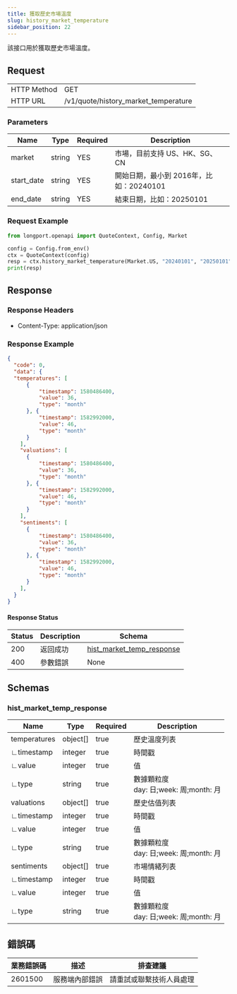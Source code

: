 ```yaml
---
title: 獲取歷史市場溫度
slug: history_market_temperature 
sidebar_position: 22
---
```


該接口用於獲取歷史市場溫度。

<SDKLinks module="quote" klass="QuoteContext" method="history_market_temperature" />

## Request

<table className="http-basic">
<tbody>
<tr><td className="http-basic-key">HTTP Method</td><td>GET</td></tr>
<tr><td className="http-basic-key">HTTP URL</td><td>/v1/quote/history_market_temperature</td></tr>
</tbody>
</table>

### Parameters

| Name     | Type   | Required | Description                      |
| -------- | ------ | -------- | -------------------------------- |
| market   | string | YES      | 市場，目前支持 US、HK、SG、CN        |
| start_date |string|YES|開始日期，最小到 2016年，比如：20240101|
| end_date |string|YES|結束日期，比如：20250101|

### Request Example

```python
from longport.openapi import QuoteContext, Config, Market

config = Config.from_env()
ctx = QuoteContext(config)
resp = ctx.history_market_temperature(Market.US, "20240101", "20250101")
print(resp)
```

## Response

### Response Headers

- Content-Type: application/json

### Response Example

```json
{
  "code": 0,
  "data": {
  "temperatures": [
      {
          "timestamp": 1580486400,
          "value": 36,
          "type": "month"
      }, {
          "timestamp": 1582992000,
          "value": 46,
          "type": "month"
      }
    ],
    "valuations": [
      {
          "timestamp": 1580486400,
          "value": 36,
          "type": "month"
      }, {
          "timestamp": 1582992000,
          "value": 46,
          "type": "month"
      }
    ],
    "sentiments": [
      {
          "timestamp": 1580486400,
          "value": 36,
          "type": "month"
      }, {
          "timestamp": 1582992000,
          "value": 46,
          "type": "month"
      }
    ],     
  }
}
```

#### Response Status

| Status | Description | Schema                                      |
| ------ | ----------- | ------------------------------------------- |
| 200    | 返回成功    | [hist_market_temp_response](#hist_market_temp_rsp) |
| 400    | 參數錯誤    | None                                        |

<aside className="success">
</aside>

## Schemas

### hist_market_temp_response

<a id="hist_market_temp_rsp"></a>

| Name         | Type     | Required| Description                                                |
| ------------ | -------- | --------| ---------------------------------------------------------- |
| temperatures    | object[]   | true  | 歷史溫度列表                                                 |
| ∟timestamp  | integer    | true   | 時間戳                                                      |
| ∟value      | integer    | true   | 值                                                         |
| ∟type       | string   | true | 數據顆粒度 <br />day: 日;week: 周;month: 月                   |
| valuations      | object[]   | true  | 歷史估值列表                                                 |
| ∟timestamp  | integer    | true   | 時間戳                                                      |
| ∟value      | integer    | true   | 值                                                         |
| ∟type       | string   | true | 數據顆粒度 <br />day: 日;week: 周;month: 月                   |
| sentiments      | object[]  | true   | 市場情緒列表                                                 |
| ∟timestamp  | integer   | true    | 時間戳                                                      |
| ∟value      | integer    | true    | 值                                                         |
| ∟type       | string   | true | 數據顆粒度 <br />day: 日;week: 周;month: 月                   |



## 錯誤碼

| 業務錯誤碼 | 描述           | 排查建議                 |
| ---------- | -------------- | ------------------------ |
| 2601500     | 服務端內部錯誤 | 請重試或聯繫技術人員處理 |
